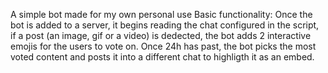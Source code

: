 A simple bot made for my own personal use
Basic functionality: 
Once the bot is added to a server, it begins reading the chat configured in the script, if a post (an image, gif or a video) is dedected, the bot adds 2 interactive emojis for the users to vote on.
Once 24h has past, the bot picks the most voted content and posts it into a different chat to highligth it as an embed.
